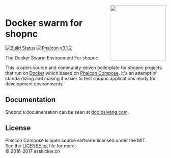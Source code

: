<img align="right" width="175px" src="http://i.imgur.com/mdZ8Ktf.png" />

# Docker swarm for shopnc

[![Build Status](https://travis-ci.org/phalcon/phalcon-compose.svg?branch=master)][:status:]
[![Phalcon v3.1.2](https://img.shields.io/badge/phalcon-3.1.2-blue.svg)][:phalcon:]

The Docker Swarm Environment For shopnc

This is open-source and community-driven boilerplate for shopnc projects that run on [Docker][:docker:] which based on [Phalcon Compose][:release:].
It's an attempt of standardizing and making it easier to test shopnc applications ready for development environments.

## Documentation

Shopnc's documentation can be seen at [doc.baiyang.com][:documentation:].

## License

Phalcon Compose is open source software licensed under the MIT.<br>
See the [LICENSE.txt][:license:] file for more.<br>© 2016-2017 asskicker.cn 

[:release:]:   https://github.com/phalcon/phalcon-compose/releases
[:status:]:    https://travis-ci.org/phalcon/phalcon-compose
[:phalcon:]:   https://github.com/phalcon/cphalcon
[:downloads:]: https://packagist.org/phalcon/compose
[:docker:]:    https://www.docker.com
[:documentation:]:  http://doc.baiyang.com/home/item/show?item_id=50
[:license:]:   https://github.com/phalcon/phalcon-compose/blob/master/LICENSE.txt

